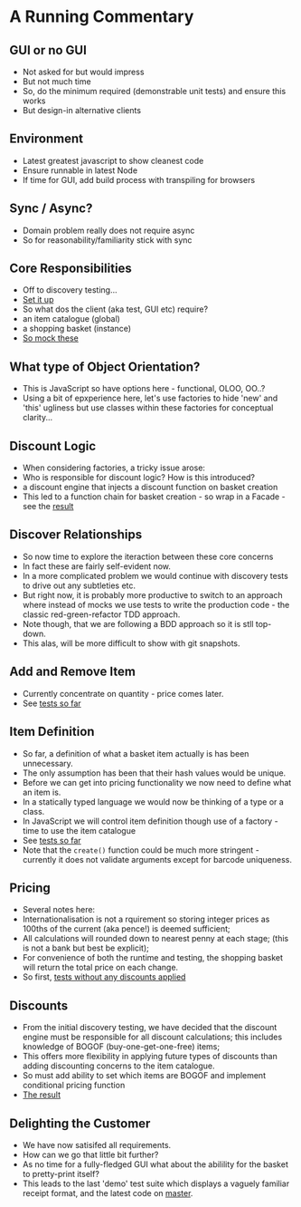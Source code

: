 # A Running Commentary

## GUI or no GUI
* Not asked for but would impress
* But not much time
* So, do the minimum required (demonstrable unit tests) and ensure this works
* But design-in alternative clients

## Environment
* Latest greatest javascript to show cleanest code
* Ensure runnable in latest Node
* If time for GUI, add build process with transpiling for browsers

## Sync / Async?
* Domain problem really does not require async
* So for reasonability/familiarity stick with sync

## Core Responsibilities
* Off to discovery testing...
* [Set it up](https://github.com/numical/shoppingbasket/tree/start-of-discovery-testing)
* So what dos the client (aka test, GUI etc) require?
 * an item catalogue (global)
 * a shopping basket (instance)
* [So mock
these](https://github.com/numical/shoppingbasket/tree/discovery-testing-01-core-responsibilities)

## What type of Object Orientation?
* This is JavaScript so have options here - functional, OLOO, OO..?
* Using a bit of epxperience here, let's use factories to hide 'new' and 'this' ugliness but use
classes within these factories for conceptual clarity...

## Discount Logic
* When considering factories, a tricky issue arose:
* Who is responsible for discount logic?  How is this introduced?
 * a discount engine that injects a discount function on basket creation
* This led to a function chain for basket creation - so wrap in a Facade - see the
[result](https://github.com/numical/shoppingbasket/tree/discovery-testing-02-basket-creation-facade)

## Discover Relationships
* So now time to explore the iteraction between these core concerns
* In fact these are fairly self-evident now.
* In a more complicated problem we would continue with discovery tests to drive out any subtleties
etc.
* But right now, it is probably more productive to switch to an approach where instead of mocks we
use tests to write the production code - the classic red-green-refactor TDD approach.
* Note though, that we are following a BDD approach so it is stll top-down.
* This alas, will be more difficult to show with git snapshots.

## Add and Remove Item
* Currently concentrate on quantity - price comes later.
* See [tests so
far](https://github.com/numical/shoppingbasket/tree/acceptance-testing-02-add-remove-items)

## Item Definition
* So far, a definition of what a basket item actually is has been unnecessary.
* The only assumption has been that their hash values would be unique.
* Before we can get into pricing functionality we now need to define what an item is.
* In a statically typed language we would now be thinking of a type or a class.
* In JavaScript we will control item definition though use of a factory - time to use the item
catalogue
* See [tests so
far](https://github.com/numical/shoppingbasket/tree/acceptance-testing-03-item-catalogue-tests)
* Note that the `create()` function could be much more stringent - currently it does not validate
arguments except for barcode uniqueness.

## Pricing
* Several notes here:
 * Internationalisation is not a rquirement so storing integer prices as 100ths of the current (aka
     pence!) is deemed sufficient;
 * All calculations will rounded down to nearest penny at each stage; (this is not a bank but best be
     explicit);
 * For convenience of both the runtime and testing, the shopping basket will return the total price
 on each change.
* So first, [tests without any discounts
applied](https://github.com/numical/shoppingbasket/tree/acceptance-testing-04-basic-price-calculation)

## Discounts
* From the initial discovery testing, we have decided that the discount engine must be responsible
for all discount calculations; this includes knowledge of BOGOF (buy-one-get-one-free) items;
* This offers more flexibility in applying future types of discounts than adding discounting concerns to the item catalogue.
* So must add ability to set which items are BOGOF and implement conditional pricing function
* [The result](https://github.com/numical/shoppingbasket/tree/acceptance-testing-05-discounts)

## Delighting the Customer
* We have now satisifed all requirements.
* How can we go that little bit further?
* As no time for a fully-fledged GUI what about the abilility for the basket to pretty-print itself?
* This leads to the last 'demo' test suite which displays a vaguely familiar receipt format, and the latest code on
[master](https://github.com/numical/shoppingbasket/).
